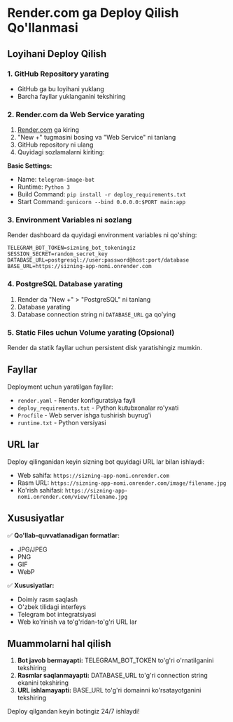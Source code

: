 # Render.com ga Deploy Qilish Qo'llanmasi

## Loyihani Deploy Qilish

### 1. GitHub Repository yarating
- GitHub ga bu loyihani yuklang
- Barcha fayllar yuklanganini tekshiring

### 2. Render.com da Web Service yarating
1. [Render.com](https://render.com) ga kiring
2. "New +" tugmasini bosing va "Web Service" ni tanlang
3. GitHub repository ni ulang
4. Quyidagi sozlamalarni kiriting:

**Basic Settings:**
- Name: `telegram-image-bot`
- Runtime: `Python 3`
- Build Command: `pip install -r deploy_requirements.txt`
- Start Command: `gunicorn --bind 0.0.0.0:$PORT main:app`

### 3. Environment Variables ni sozlang
Render dashboard da quyidagi environment variables ni qo'shing:

```
TELEGRAM_BOT_TOKEN=sizning_bot_tokeningiz
SESSION_SECRET=random_secret_key
DATABASE_URL=postgresql://user:password@host:port/database
BASE_URL=https://sizning-app-nomi.onrender.com
```

### 4. PostgreSQL Database yarating
1. Render da "New +" > "PostgreSQL" ni tanlang
2. Database yarating
3. Database connection string ni `DATABASE_URL` ga qo'ying

### 5. Static Files uchun Volume yarating (Opsional)
Render da statik fayllar uchun persistent disk yaratishingiz mumkin.

## Fayllar

Deployment uchun yaratilgan fayllar:
- `render.yaml` - Render konfiguratsiya fayli
- `deploy_requirements.txt` - Python kutubxonalar ro'yxati
- `Procfile` - Web server ishga tushirish buyrug'i
- `runtime.txt` - Python versiyasi

## URL lar

Deploy qilinganidan keyin sizning bot quyidagi URL lar bilan ishlaydi:
- Web sahifa: `https://sizning-app-nomi.onrender.com`
- Rasm URL: `https://sizning-app-nomi.onrender.com/image/filename.jpg`
- Ko'rish sahifasi: `https://sizning-app-nomi.onrender.com/view/filename.jpg`

## Xususiyatlar

✅ **Qo'llab-quvvatlanadigan formatlar:**
- JPG/JPEG
- PNG
- GIF
- WebP

✅ **Xususiyatlar:**
- Doimiy rasm saqlash
- O'zbek tilidagi interfeys
- Telegram bot integratsiyasi
- Web ko'rinish va to'g'ridan-to'g'ri URL lar

## Muammolarni hal qilish

1. **Bot javob bermayapti:** TELEGRAM_BOT_TOKEN to'g'ri o'rnatilganini tekshiring
2. **Rasmlar saqlanmayapti:** DATABASE_URL to'g'ri connection string ekanini tekshiring
3. **URL ishlamayapti:** BASE_URL to'g'ri domainni ko'rsatayotganini tekshiring

Deploy qilgandan keyin botingiz 24/7 ishlaydi!